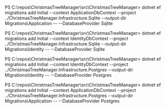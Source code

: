 ﻿PS C:\repos\ChristmasTreeManager\src\ChristmasTreeManager> dotnet ef migrations add Initial --context ApplicationDbContext --project ../ChristmasTreeManager.Infrastructure.Sqlite --output-dir Migrations\Application -- --DatabaseProvider Sqlite

PS C:\repos\ChristmasTreeManager\src\ChristmasTreeManager> dotnet ef migrations add Initial --context IdentityDbContext --project ../ChristmasTreeManager.Infrastructure.Sqlite --output-dir Migrations\Identity -- --DatabaseProvider Sqlite

PS C:\repos\ChristmasTreeManager\src\ChristmasTreeManager> dotnet ef migrations add Initial --context IdentityDbContext --project ../ChristmasTreeManager.Infrastructure.Postgres --output-dir Migrations\Identity -- --DatabaseProvider Postgres

PS C:\repos\ChristmasTreeManager\src\ChristmasTreeManager> dotnet ef migrations add Initial --context ApplicationDbContext --project ../ChristmasTreeManager.Infrastructure.Postgres --output-dir Migrations\Application -- --DatabaseProvider Postgres